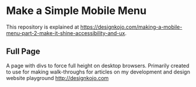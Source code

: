 # Make a Simple Mobile Menu

This repository is explained at https://designkojo.com/making-a-mobile-menu-part-2-make-it-shine-accessibility-and-ux. 

## Full Page

A page with divs to force full height on desktop browsers. Primarily created to use for making walk-throughs for 
articles on my development and design website playground http://designkojo.com

